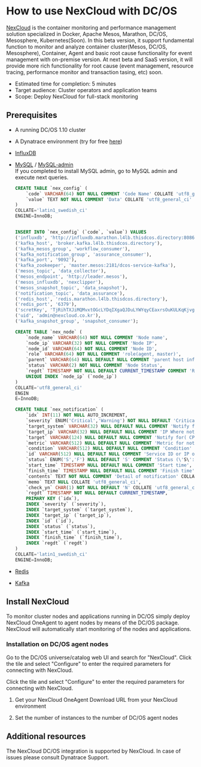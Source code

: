 # How to use NexCloud with DC/OS

[NexCloud][nexcloud] is the container monitoring and performance management solution specialized in Docker, Apache Mesos, Marathon, DC/OS, Mesosphere, Kubernetes(Soon). In this beta version, it support fundamental function to monitor and analyze container cluster(Mesos, DC/OS, Mesosphere), Container, Agent and basic root cause functionality for event management with on-premise version. At next beta and SaaS version, it will provide more rich functionality for root cause (event management, resource tracing, performance monitor and transaction tasing, etc) soon.

* Estimated time for completion: 5 minutes
* Target audience: Cluster operators and application teams
* Scope: Deploy NexCloud for full-stack monitoring

## Prerequisites

* A running DC/OS 1.10 cluster
* A Dynatrace environment (try for free [here][freetrial])
* [InfluxDB](https://universe.dcos.io/#/package/influxdb/version/latest)  
* [MySQL](https://universe.dcos.io/#/package/mysql/version/latest) / [MySQL-admin](https://universe.dcos.io/#/package/mysql-admin/version/latest)  
If you completed to install MySQL admin, go to MySQL admin and execute next queries.
    ```sql
    CREATE TABLE `nex_config` (
        `code` VARCHAR(64) NOT NULL COMMENT 'Code Name' COLLATE 'utf8_general_ci',
        `value` TEXT NOT NULL COMMENT 'Data' COLLATE 'utf8_general_ci'
    )
    COLLATE='latin1_swedish_ci'
    ENGINE=InnoDB;


    INSERT INTO `nex_config` (`code`, `value`) VALUES
    ('influxdb', 'http://influxdb.marathon.l4lb.thisdcos.directory:8086'),
    ('kafka_host', 'broker.kafka.l4lb.thisdcos.directory'),
    ('kafka_mesos_group', 'workflow_consumer'),
    ('kafka_notification_group', 'assurance_consumer'),
    ('kafka_port', '9092'),
    ('kafka_zookeeper', 'master.mesos:2181/dcos-service-kafka'),
    ('mesos_topic', 'data_collector'),
    ('mesos_endpoint', 'http://leader.mesos'),
    ('mesos_influxdb', 'nexclipper'),
    ('mesos_snapshot_topic', 'data_snapshot'),
    ('notification_topic', 'data_assurance'),
    ('redis_host', 'redis.marathon.l4lb.thisdcos.directory'),
    ('redis_port', '6379'),
    ('scretKey', 'TjRihTXJiMQMvxtOGcLYDqIXgaQJDuLYWYqyCEaxrsOuKULKqKjvgltroQrpGkIP'),
    ('uid', 'admin@nexcloud.co.kr'),
    ('kafka_snapshot_group', 'snapshot_consumer');
    ```
    
    ```sql
    CREATE TABLE `nex_node` (
        `node_name` VARCHAR(64) NOT NULL COMMENT 'Node name',
        `node_ip` VARCHAR(32) NOT NULL COMMENT 'Node IP',
        `node_id` VARCHAR(64) NOT NULL COMMENT 'Node ID',
        `role` VARCHAR(64) NOT NULL COMMENT 'role(agent, master)',
        `parent` VARCHAR(64) NULL DEFAULT NULL COMMENT 'parent host info',
        `status` VARCHAR(2) NOT NULL COMMENT 'Node Status',
        `regdt` TIMESTAMP NOT NULL DEFAULT CURRENT_TIMESTAMP COMMENT 'Registered date',
        UNIQUE INDEX `node_ip` (`node_ip`)
    )
    COLLATE='utf8_general_ci'
    ENGIN
    E=InnoDB;
    ```
    ```sql
    CREATE TABLE `nex_notification` (
        `idx` INT(11) NOT NULL AUTO_INCREMENT,
        `severity` ENUM('Critical','Warning') NOT NULL DEFAULT 'Critical' COMMENT 'Grade of notification( Critical, Warning)' COLLATE 'utf8_general_ci',
        `target_system` VARCHAR(32) NULL DEFAULT NULL COMMENT 'Notify from ( \'Host\',\'Agent\',\'Task\',\'Framework\',\'Docker\' )' COLLATE 'utf8_general_ci',
        `target_ip` VARCHAR(32) NULL DEFAULT NULL COMMENT 'IP Where notification occured' COLLATE 'utf8_general_ci',
        `target` VARCHAR(124) NULL DEFAULT NULL COMMENT 'Notify for( CPU, Memory, Disk, Netowrk, System Error..... )' COLLATE 'utf8_general_ci',
        `metric` VARCHAR(512) NULL DEFAULT NULL COMMENT 'Metric for notify' COLLATE 'utf8_general_ci',
        `condition` VARCHAR(512) NULL DEFAULT NULL COMMENT 'Condition' COLLATE 'utf8_general_ci',
        `id` VARCHAR(512) NULL DEFAULT NULL COMMENT 'Service ID or IP of service/Task/Node/Framework' COLLATE 'utf8_general_ci',
        `status` ENUM('S','F') NULL DEFAULT 'S' COMMENT 'Status (\'S\':Started, \'F\':Finished)' COLLATE 'utf8_general_ci',
        `start_time` TIMESTAMP NULL DEFAULT NULL COMMENT 'Start time',
        `finish_time` TIMESTAMP NULL DEFAULT NULL COMMENT 'Finish time',
        `contents` TEXT NOT NULL COMMENT 'Detail of notification' COLLATE 'utf8_general_ci',
        `memo` TEXT NULL COLLATE 'utf8_general_ci',
        `check_yn` CHAR(1) NOT NULL DEFAULT 'N' COLLATE 'utf8_general_ci',
        `regdt` TIMESTAMP NOT NULL DEFAULT CURRENT_TIMESTAMP,
        PRIMARY KEY (`idx`),
        INDEX `severity` (`severity`),
        INDEX `target_system` (`target_system`),
        INDEX `target_ip` (`target_ip`),
        INDEX `id` (`id`),
        INDEX `status` (`status`),
        INDEX `start_time` (`start_time`),
        INDEX `finish_time` (`finish_time`),
        INDEX `regdt` (`regdt`)
    )
    COLLATE='latin1_swedish_ci'
    ENGINE=InnoDB;
    ```
* [Redis](https://universe.dcos.io/#/package/redis/version/latest)
* [Kafka](https://universe.dcos.io/#/package/kafka/version/latest)


## Install NexCloud

To monitor cluster nodes and applications running in DC/OS simply deploy NexCloud OneAgent to agent nodes by means of the DC/OS package. NexCloud will automatically start monitoring of the nodes and applications.



### Installation on DC/OS agent nodes

Go to the DC/OS universe/catalog web UI and search for "NexCloud". Click the tile and select "Configure" to enter the required parameters for connecting with NexCloud.

Click the tile and select "Configure" to enter the required parameters for connecting with NexCloud.

1. Get your NexCloud OneAgent Download URL from your NexCloud environment

2. Set the number of instances to the number of DC/OS agent nodes


## Additional resources

The NexCloud DC/OS integration is supported by NexCloud.
In case of issues please consult Dynatrace Support.

[nexcloud]: http://www.nexcloud.co.kr/
[freetrial]: https://github.com/nexclouding/NexCloud
